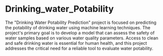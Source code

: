 # Drinking_water_Potability

The "Drinking Water Potability Prediction" project is  focused on predicting the potability of drinking water using machine learning techniques. The project's primary goal is to develop a model that can assess the safety of water samples based on various water quality parameters. Access to clean and safe drinking water is essential for human health, and this project addresses the critical need for a reliable tool to evaluate water potability.
